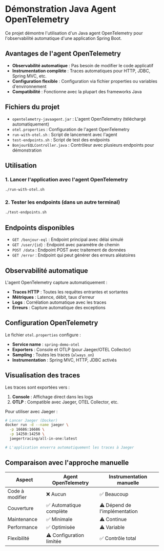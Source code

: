 # Démonstration Java Agent OpenTelemetry

Ce projet démontre l'utilisation d'un Java agent OpenTelemetry pour l'observabilité automatique d'une application Spring Boot.

## Avantages de l'agent OpenTelemetry

- **Observabilité automatique** : Pas besoin de modifier le code applicatif
- **Instrumentation complète** : Traces automatiques pour HTTP, JDBC, Spring MVC, etc.
- **Configuration flexible** : Configuration via fichier properties ou variables d'environnement
- **Compatibilité** : Fonctionne avec la plupart des frameworks Java

## Fichiers du projet

- `opentelemetry-javaagent.jar` : L'agent OpenTelemetry (téléchargé automatiquement)
- `otel.properties` : Configuration de l'agent OpenTelemetry
- `run-with-otel.sh` : Script de lancement avec l'agent
- `test-endpoints.sh` : Script de test des endpoints
- `BonjourEQLController.java` : Contrôleur avec plusieurs endpoints pour démonstration

## Utilisation

### 1. Lancer l'application avec l'agent OpenTelemetry

```bash
./run-with-otel.sh
```

### 2. Tester les endpoints (dans un autre terminal)

```bash
./test-endpoints.sh
```

## Endpoints disponibles

- `GET /bonjour-eql` : Endpoint principal avec délai simulé
- `GET /user/{id}` : Endpoint avec paramètre de chemin
- `POST /data` : Endpoint POST avec traitement de données
- `GET /error` : Endpoint qui peut générer des erreurs aléatoires

## Observabilité automatique

L'agent OpenTelemetry capture automatiquement :

- **Traces HTTP** : Toutes les requêtes entrantes et sortantes
- **Métriques** : Latence, débit, taux d'erreur
- **Logs** : Corrélation automatique avec les traces
- **Erreurs** : Capture automatique des exceptions

## Configuration OpenTelemetry

Le fichier `otel.properties` configure :

- **Service name** : `spring-demo-otel`
- **Exporters** : Console et OTLP (pour Jaeger/OTEL Collector)
- **Sampling** : Toutes les traces (`always_on`)
- **Instrumentation** : Spring MVC, HTTP, JDBC activés

## Visualisation des traces

Les traces sont exportées vers :

1. **Console** : Affichage direct dans les logs
2. **OTLP** : Compatible avec Jaeger, OTEL Collector, etc.

Pour utiliser avec Jaeger :
```bash
# Lancer Jaeger (Docker)
docker run -d --name jaeger \
  -p 16686:16686 \
  -p 14250:14250 \
  jaegertracing/all-in-one:latest

# L'application enverra automatiquement les traces à Jaeger
```

## Comparaison avec l'approche manuelle

| Aspect | Agent OpenTelemetry | Instrumentation manuelle |
|--------|-------------------|-------------------------|
| Code à modifier | ❌ Aucun | ✅ Beaucoup |
| Couverture | ✅ Automatique complète | ⚠️ Dépend de l'implémentation |
| Maintenance | ✅ Minimale | ⚠️ Continue |
| Performance | ✅ Optimisée | ⚠️ Variable |
| Flexibilité | ⚠️ Configuration limitée | ✅ Contrôle total |
